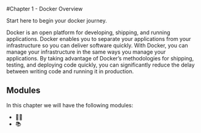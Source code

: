 #Chapter 1 - Docker Overview

Start here to begin your docker journey.  

Docker is an open platform for developing, shipping, and running applications. Docker enables you to separate your applications from your infrastructure so you can deliver software quickly. With Docker, you can manage your infrastructure in the same ways you manage your applications. By taking advantage of Docker’s methodologies for shipping, testing, and deploying code quickly, you can significantly reduce the delay between writing code and running it in production.

## Modules 
In this chapter we will have the following modules:
- 🤸🏻
- 📚


